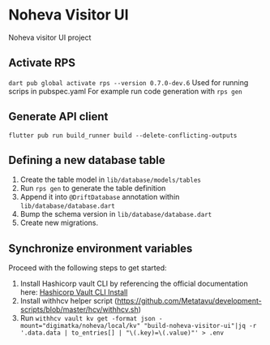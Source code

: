 # Noheva Visitor UI

Noheva visitor UI project


## Activate RPS

`dart pub global activate rps --version 0.7.0-dev.6`
Used for running scrips in pubspec.yaml
For example run code generation with
`rps gen`

## Generate API client
`flutter pub run build_runner build --delete-conflicting-outputs`

## Defining a new database table
  1. Create the table model in `lib/database/models/tables`
  2. Run `rps gen` to generate the table definition
  3. Append it into `@DriftDatabase` annotation within `lib/database/database.dart`
  4. Bump the schema version in `lib/database/database.dart`
  5. Create new migrations.

## Synchronize environment variables

Proceed with the following steps to get started:

1. Install Hashicorp vault CLI by referencing the official documentation here: [Hashicorp Vault CLI Install](https://developer.hashicorp.com/vault/install)
2. Install withhcv helper script (https://github.com/Metatavu/development-scripts/blob/master/hcv/withhcv.sh)
3. Run `withhcv vault kv get -format json -mount="digimatka/noheva/local/kv" "build-noheva-visitor-ui"|jq -r '.data.data | to_entries[] | "\(.key)=\(.value)"' > .env`
